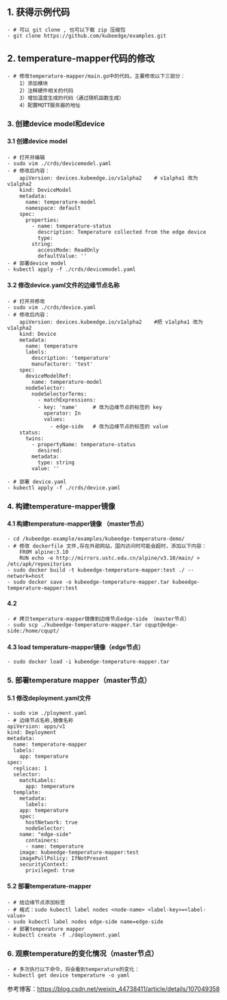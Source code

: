
## 1. 获得示例代码

	- # 可以 git clone , 也可以下载 zip 压缩包
	- git clone https://github.com/kubeedge/examples.git

## 2. temperature-mapper代码的修改

	- # 修改temperature-mapper/main.go中的代码，主要修改以下三部分：
		1）添加模块
		2）注释硬件相关的代码
		3）增加温度生成的代码（通过随机函数生成）
		4）配置MQTT服务器的地址


### 3. 创建device model和device
#### 3.1 创建device model

	- # 打开并编辑
	- sudo vim ./crds/devicemodel.yaml
	- # 修改后内容：
		apiVersion: devices.kubeedge.io/v1alpha2	# v1alpha1 改为 v1alpha2
		kind: DeviceModel
		metadata:
		  name: temperature-model
		  namespace: default
		spec:
		  properties:
		    - name: temperature-status
		      description: Temperature collected from the edge device
		      type:
			string:
			  accessMode: ReadOnly
			  defaultValue: ''
	- # 部署device model
	- kubectl apply -f ./crds/devicemodel.yaml

#### 3.2 修改device.yaml文件的边缘节点名称
	- # 打开并修改
	- sudo vim ./crds/device.yaml
	- # 修改后内容：
		apiVersion: devices.kubeedge.io/v1alpha2	#把 v1alpha1 改为 v1alpha2
		kind: Device
		metadata:
		  name: temperature
		  labels:
		    description: 'temperature'
		    manufacturer: 'test'
		spec:
		  deviceModelRef:
		    name: temperature-model
		  nodeSelector:
		    nodeSelectorTerms:
		      - matchExpressions:
			  - key: 'name'		# 改为边缘节点的标签的 key
			    operator: In
			    values:
			      - edge-side	# 改为边缘节点的标签的 value
		status:
		  twins:
		    - propertyName: temperature-status
		      desired:
			metadata:
			  type: string
			value: ''
		
	- # 部署 device.yaml
	- kubectl apply -f ./crds/device.yaml
### 4. 构建temperature-mapper镜像
#### 4.1  构建temperature-mapper镜像 （master节点）

	- cd /kubeedge-example/examples/kubeedge-temperature-demo/
	- # 修改 dockerfile 文件,存在外部网站，国内访问时可能会超时，添加以下内容：
		FROM alpine:3.10
		RUN echo -e http://mirrors.ustc.edu.cn/alpine/v3.10/main/ > /etc/apk/repositories
	- sudo docker build -t kubeedge-temperature-mapper:test ./ --network=host
	- sudo docker save -o kubeedge-temperature-mapper.tar kubeedge-temperature-mapper:test


#### 4.2 

	- # 拷贝temperature-mapper镜像到边缘节点edge-side （master节点）
	- sudo scp ./kubeedge-temperature-mapper.tar cqupt@edge-side:/home/cqupt/

#### 4.3  load temperature-mapper镜像（edge节点）

	- sudo docker load -i kubeedge-temperature-mapper.tar

### 5. 部署temperature mapper（master节点）
#### 5.1 修改deployment.yaml文件

	- sudo vim ./ployment.yaml
	- # 边缘节点名称,镜像名称
	apiVersion: apps/v1
	kind: Deployment
	metadata:
	  name: temperature-mapper
	  labels:
	    app: temperature
	spec:
	  replicas: 1
	  selector:
	    matchLabels:
	      app: temperature
	  template:
	    metadata:
	      labels:
		app: temperature
	    spec:
	      hostNetwork: true
	      nodeSelector:
		name: "edge-side"
	      containers:
	      - name: temperature
		image: kubeedge-temperature-mapper:test
		imagePullPolicy: IfNotPresent
		securityContext:
		  privileged: true

#### 5.2 部署temperature-mapper

	- # 给边缘节点添加标签
	- # 格式：sudo kubectl label nodes <node-name> <label-key>=<label-value>
	- sudo kubectl label nodes edge-side name=edge-side
	- # 部署temperature mapper
	- kubectl create -f ./deployment.yaml


### 6. 观察temperature的变化情况（master节点）

	- # 多次执行以下命令，将会看到temperature的变化：
	- kubectl get device temperature -o yaml



参考博客：https://blog.csdn.net/weixin_44738411/article/details/107049358



















